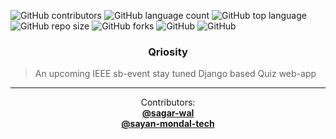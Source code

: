 ![GitHub contributors](https://img.shields.io/github/contributors/sayan-mondal-tech/Qriosity2.0?color=cyan&style=plastic)
![GitHub language count](https://img.shields.io/github/languages/count/sayan-mondal-tech/Qriosity2.0)
![GitHub top language](https://img.shields.io/github/languages/top/sayan-mondal-tech/Qriosity2.0)
![GitHub repo size](https://img.shields.io/github/repo-size/sayan-mondal-tech/Qriosity2.0)
![GitHub forks](https://img.shields.io/github/forks/sagar-wal/Qriosity2.0?style=social)
![GitHub](https://img.shields.io/github/license/sayan-mondal-tech/Qriosity2.0)
![GitHub](https://img.shields.io/badge/Qriosity2.0-build-lightgrey)

<h3 align="center">Qriosity</h3>

> An upcoming IEEE sb-event
> stay tuned
> Django based Quiz web-app

<hr>
  <p align="center">
    Contributors:
    <br />
    <a href="https://github.com/sagar-wal"><strong>@sagar-wal</strong></a>
    <br />
  <a href="https://github.com/sayan-mondal-tech"><strong>@sayan-mondal-tech</strong></a>
    <br />
  </p>
